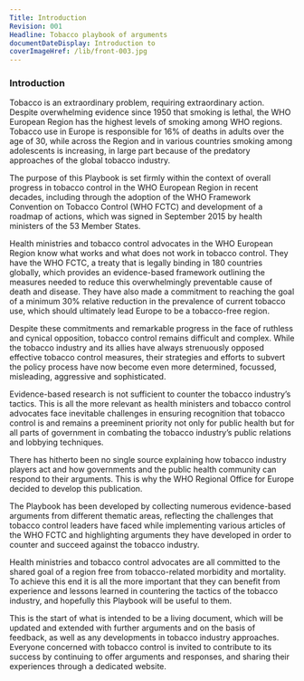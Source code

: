 ```yaml
---
Title: Introduction
Revision: 001
Headline: Tobacco playbook of arguments
documentDateDisplay: Introduction to
coverImageHref: /lib/front-003.jpg
---
```


### Introduction

Tobacco is an extraordinary problem, requiring extraordinary action. Despite overwhelming evidence since 1950 that smoking is lethal, the WHO European Region has the highest levels of smoking among WHO regions. Tobacco use in Europe is responsible for 16% of deaths in adults over the age of 30, while across the Region and in various countries smoking among adolescents is increasing, in large part because of the predatory approaches of the global tobacco industry.

The purpose of this Playbook is set firmly within the context of overall progress in tobacco control in the WHO European Region in recent decades, including through the adoption of the WHO Framework Convention on Tobacco Control (WHO FCTC) and development of a roadmap of actions, which was signed in September 2015 by health ministers of the 53 Member States.

Health ministries and tobacco control advocates in the WHO European Region know what works and what does not work in tobacco control. They have the WHO FCTC, a treaty that is legally binding in 180 countries globally, which provides an evidence-based framework outlining the measures needed to reduce this overwhelmingly preventable cause of death and disease. They have also made a commitment to reaching the goal of a minimum 30% relative reduction in the prevalence of current tobacco use, which should ultimately lead Europe to be a tobacco-free region.

Despite these commitments and remarkable progress in the face of ruthless and cynical opposition, tobacco control remains difficult and complex. While the tobacco industry and its allies have always strenuously opposed effective tobacco control measures, their strategies and efforts to subvert the policy process have now become even more determined, focussed, misleading, aggressive and sophisticated.

Evidence-based research is not sufficient to counter the tobacco industry’s tactics. This is all the more relevant as health ministers and tobacco control advocates face inevitable challenges in ensuring recognition that tobacco control is and remains a preeminent priority not only for public health but for all parts of government in combating the tobacco industry’s public relations and lobbying techniques.

There has hitherto been no single source explaining how tobacco industry players act and how governments and the public health community can respond to their arguments. This is why the WHO Regional Office for Europe decided to develop this publication.

The Playbook has been developed by collecting numerous evidence-based arguments from different thematic areas, reflecting the challenges that tobacco control leaders have faced while implementing various articles of the WHO FCTC and highlighting arguments they have developed in order to counter and succeed against the tobacco industry.

Health ministries and tobacco control advocates are all committed to the shared goal of a region free from tobacco-related morbidity and mortality. To achieve this end it is all the more important that they can benefit from experience and lessons learned in countering the tactics of the tobacco industry, and hopefully this Playbook will be useful to them.

This is the start of what is intended to be a living document, which will be updated and extended with further arguments and on the basis of feedback, as well as any developments in tobacco industry approaches. Everyone concerned with tobacco control is invited to contribute to its success by continuing to offer arguments and responses, and sharing their experiences through a dedicated website.